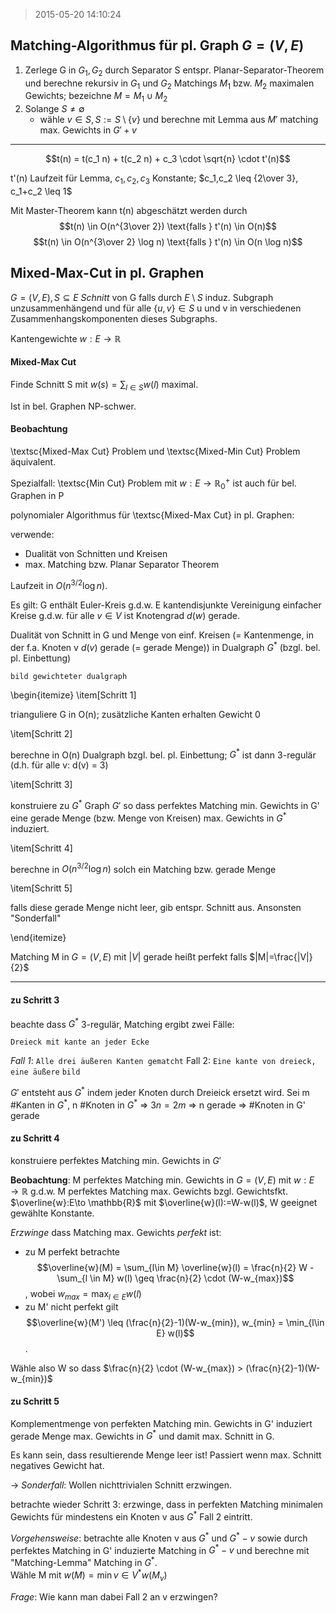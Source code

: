 > 2015-05-20 14:10:24 

## Matching-Algorithmus für pl. Graph $G=(V,E)$

1. Zerlege G in $G_1, G_2$ durch Separator S entspr. Planar-Separator-Theorem und berechne rekursiv in $G_1$ und $G_2$ Matchings $M_1$ bzw. $M_2$ maximalen Gewichts; bezeichne $M=M_1 \cup M_2$
2. Solange $S\neq \emptyset$
	* wähle $v \in S, S:=S\setminus{\{v\}}$ und berechne mit Lemma aus $M'$ matching max. Gewichts in $G'+v$

---

$$t(n) = t(c_1 n) + t(c_2 n) + c_3 \cdot \sqrt{n} \cdot t'(n)$$

t'(n) Laufzeit für Lemma, $c_1,c_2,c_3$ Konstante; $c_1,c_2 \leq {2\over 3}, c_1+c_2 \leq 1$


Mit Master-Theorem kann t(n) abgeschätzt werden durch
$$t(n) \in O(n^{3\over 2}) \text{falls } t'(n) \in O(n)$$
$$t(n) \in O(n^{3\over 2} \log n) \text{falls } t'(n) \in O(n \log n)$$

## Mixed-Max-Cut in pl. Graphen

$G=(V,E), S\subseteq E$ _Schnitt_ von G falls durch $E\setminus S$ induz. Subgraph unzusammenhängend und für alle $\{u,v\} \in S$ u und v in verschiedenen Zusammenhangskomponenten dieses Subgraphs.


Kantengewichte $w:E\to \mathbb{R}$

#### Mixed-Max Cut

 Finde Schnitt S mit $w(s) = \sum_{l\in S} w(l)$ maximal.

Ist in bel. Graphen NP-schwer.

#### Beobachtung

\textsc{Mixed-Max Cut} Problem und \textsc{Mixed-Min Cut} Problem äquivalent.

Spezialfall: \textsc{Min Cut} Problem mit $w:E\to \mathbb{R}^{+}_0$ ist auch für bel. Graphen in P

polynomialer Algorithmus für \textsc{Mixed-Max Cut} in pl. Graphen:

verwende:

- Dualität von Schnitten und Kreisen
- max. Matching bzw. Planar Separator Theorem

Laufzeit in $O(n^{3/2} \log n)$.

Es gilt: G enthält Euler-Kreis g.d.w. E kantendisjunkte Vereinigung einfacher Kreise g.d.w. für alle $v\in V$ ist Knotengrad $d(w)$ gerade.

Dualität von Schnitt in G und Menge von einf. Kreisen (= Kantenmenge, in der f.a. Knoten v $d(v)$ gerade (= gerade Menge)) in Dualgraph $G^*$ (bzgl. bel. pl. Einbettung)

`bild gewichteter dualgraph`

\begin{itemize}
\item[Schritt 1]

trianguliere G in O(n); zusätzliche Kanten erhalten Gewicht 0

\item[Schritt 2]

berechne in O(n) Dualgraph bzgl. bel. pl. Einbettung; $G^*$ ist dann 3-regulär (d.h. für alle v: d(v) = 3)

\item[Schritt 3]

konstruiere zu $G^*$ Graph $G'$ so dass perfektes Matching min. Gewichts in G' eine gerade Menge (bzw. Menge von Kreisen) max. Gewichts in $G^*$ induziert.

\item[Schritt 4]

berechne in $O(n^{3/2} \log n)$ solch ein Matching bzw. gerade Menge

\item[Schritt 5]

falls diese gerade Menge nicht leer, gib entspr. Schnitt aus. Ansonsten "Sonderfall"

\end{itemize}

Matching M in $G=(V,E)$ mit $|V|$ gerade heißt perfekt falls $|M|=\frac{|V|}{2}$

---

#### zu Schritt 3

beachte dass $G^*$ 3-regulär, Matching ergibt zwei Fälle:

`Dreieck mit kante an jeder Ecke`

_Fall 1_: `Alle drei äußeren Kanten gematcht` Fall 2: `Eine kante von dreieck, eine äußere`
`bild `


$G'$ entsteht aus $G^*$ indem jeder Knoten durch Dreieick ersetzt wird. Sei m #Kanten in $G^*$, n #Knoten in $G^*$ ⇒ $3n = 2m$ ⇒ n gerade ⇒ #Knoten in G' gerade

#### zu Schritt 4

konstruiere perfektes Matching min. Gewichts in $G'$

__Beobachtung__: M perfektes Matching min. Gewichts in $G=(V,E)$ mit $w:E\to \mathbb{R}$ g.d.w. M perfektes Matching max. Gewichts bzgl. Gewichtsfkt. $\overline{w}:E\to \mathbb{R}$ mit $\overline{w}(l):=W-w(l)$, W geeignet gewählte Konstante.

_Erzwinge_ dass Matching max. Gewichts _perfekt_ ist:

- zu M perfekt betrachte $$\overline{w}(M) = \sum_{l\in M} \overline{w}(l) = \frac{n}{2} W - \sum_{l \in M} w(l) \geq \frac{n}{2} \cdot (W-w_{max})$$, wobei $w_{max} = \max_{l \in E} w(l)$
- zu M' nicht perfekt gilt $$\overline{w}(M') \leq (\frac{n}{2}-1)(W-w_{min}), w_{min} = \min_{l\in E} w(l)$$.

Wähle also W so dass $\frac{n}{2} \cdot (W-w_{max}) > (\frac{n}{2}-1)(W-w_{min})$

#### zu Schritt 5

Komplementmenge von perfekten Matching min. Gewichts in G' induziert gerade Menge max. Gewichts in $G^*$ und damit max. Schnitt in G.

Es kann sein, dass resultierende Menge leer ist! Passiert wenn max. Schnitt negatives Gewicht hat.


→ _Sonderfall_: Wollen nichttrivialen Schnitt erzwingen.

betrachte wieder Schritt 3: erzwinge, dass in perfekten Matching minimalen Gewichts für mindestens ein Knoten v aus $G^*$ Fall 2 eintritt.

_Vorgehensweise_: betrachte alle Knoten v aus $G^*$ und $G^* - v$ sowie durch perfektes Matching in G' induzierte Matching in $G^*-v$ und berechne mit "Matching-Lemma" Matching in $G^*$.  
Wähle M mit $w(M) = \min{v\in V^*} w(M_v)$

_Frage_: Wie kann man dabei Fall 2 an v erzwingen?

